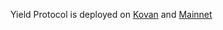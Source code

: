 
Yield Protocol is deployed on [Kovan](/developers/addresses/kovan.md) and [Mainnet](/developers/addresses/mainnet.md)